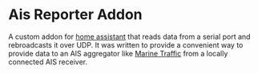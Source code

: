 # Ais Reporter Addon

A custom addon for [home assistant](https://www.home-assistant.io/) that reads data from a serial port and rebroadcasts it over UDP. It was written to provide a convenient way to provide data to an AIS aggregator like [Marine Traffic](https://marinetraffic.com) from a locally connected AIS receiver. 
